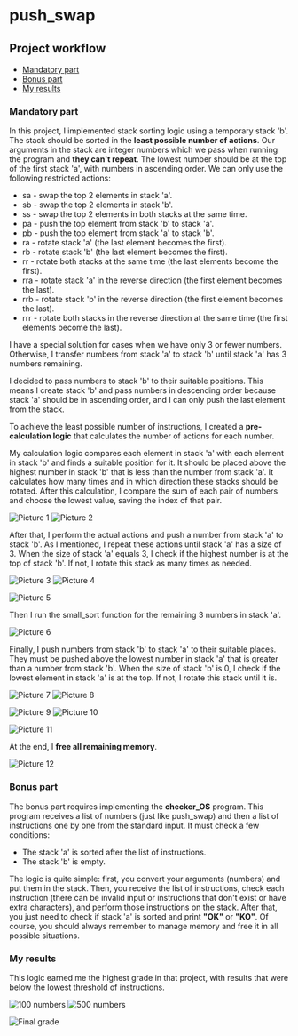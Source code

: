 # push_swap

## Project workflow

<ul>
  <li><a href="#Mandatory part">Mandatory part</a></li>
  <li><a href="#Bonus part">Bonus part</a></li>
  <li><a href="#Results">My results</a></li>
</ul>

### <h3 id="Mandatory part">Mandatory part</h3>
In this project, I implemented stack sorting logic using a temporary stack 'b'. The stack should be sorted in the **least possible number of actions**. Our arguments in the stack are integer numbers which we pass when running the program and **they can't repeat**. The lowest number should be at the top of the first stack 'a', with numbers in ascending order. We can only use the following restricted actions:

<ul>
<li>sa - swap the top 2 elements in stack 'a'.</li>
<li>sb - swap the top 2 elements in stack 'b'.</li>
<li>ss - swap the top 2 elements in both stacks at the same time.</li>
<li>pa - push the top element from stack 'b' to stack 'a'.</li>
<li>pb - push the top element from stack 'a' to stack 'b'.</li>
<li>ra - rotate stack 'a' (the last element becomes the first).</li>
<li>rb - rotate stack 'b' (the last element becomes the first).</li>
<li>rr - rotate both stacks at the same time (the last elements become the first).</li>
<li>rra - rotate stack 'a' in the reverse direction (the first element becomes the last).</li>
<li>rrb - rotate stack 'b' in the reverse direction (the first element becomes the last).</li>
<li>rrr - rotate both stacks in the reverse direction at the same time (the first elements become the last).</li>
</ul>

I have a special solution for cases when we have only 3 or fewer numbers. Otherwise, I transfer numbers from stack 'a' to stack 'b' until stack 'a' has 3 numbers remaining.

I decided to pass numbers to stack 'b' to their suitable positions. This means I create stack 'b' and pass numbers in descending order because stack 'a' should be in ascending order, and I can only push the last element from the stack.

To achieve the least possible number of instructions, I created a **pre-calculation logic** that calculates the number of actions for each number.

My calculation logic compares each element in stack 'a' with each element in stack 'b' and finds a suitable position for it. It should be placed above the highest number in stack 'b' that is less than the number from stack 'a'. It calculates how many times and in which direction these stacks should be rotated. After this calculation, I compare the sum of each pair of numbers and choose the lowest value, saving the index of that pair.

<p>
  <img src="https://github.com/FPyMEHTAPIU/push_swap/blob/main/imgs/1.png" alt="Picture 1"/>
  <img src="https://github.com/FPyMEHTAPIU/push_swap/blob/main/imgs/2.png" alt="Picture 2"/>
</p>

After that, I perform the actual actions and push a number from stack 'a' to stack 'b'. As I mentioned, I repeat these actions until stack 'a' has a size of 3. When the size of stack 'a' equals 3, I check if the highest number is at the top of stack 'b'. If not, I rotate this stack as many times as needed.

<p>
  <img src="https://github.com/FPyMEHTAPIU/push_swap/blob/main/imgs/3.png" alt="Picture 3"/>
  <img src="https://github.com/FPyMEHTAPIU/push_swap/blob/main/imgs/4.png" alt="Picture 4"/>
</p>

![Picture 5](https://github.com/FPyMEHTAPIU/push_swap/blob/main/imgs/5.png)

Then I run the small_sort function for the remaining 3 numbers in stack 'a'.

![Picture 6](https://github.com/FPyMEHTAPIU/push_swap/blob/main/imgs/6.png)

Finally, I push numbers from stack 'b' to stack 'a' to their suitable places. They must be pushed above the lowest number in stack 'a' that is greater than a number from stack 'b'. When the size of stack 'b' is 0, I check if the lowest element in stack 'a' is at the top. If not, I rotate this stack until it is.

<p>
  <img src="https://github.com/FPyMEHTAPIU/push_swap/blob/main/imgs/7.png" alt="Picture 7"/>
  <img src="https://github.com/FPyMEHTAPIU/push_swap/blob/main/imgs/8.png" alt="Picture 8"/>
</p>

<p>
  <img src="https://github.com/FPyMEHTAPIU/push_swap/blob/main/imgs/9.png" alt="Picture 9"/>
  <img src="https://github.com/FPyMEHTAPIU/push_swap/blob/main/imgs/10.png" alt="Picture 10"/>
</p>

![Picture 11](https://github.com/FPyMEHTAPIU/push_swap/blob/main/imgs/11.png)

At the end, I **free all remaining memory**.

<p>
  <img src="https://github.com/FPyMEHTAPIU/push_swap/blob/main/imgs/push_swap%20gif.gif" alt="Picture 12"/>
</p>

### <h3 id="Bonus part">Bonus part</h3>

The bonus part requires implementing the **checker_OS** program. This program receives a list of numbers (just like push_swap) and then a list of instructions one by one from the standard input. It must check a few conditions:

<ul>
<li>The stack 'a' is sorted after the list of instructions.</li>
<li>The stack 'b' is empty.</li>
</ul>

The logic is quite simple: first, you convert your arguments (numbers) and put them in the stack. Then, you receive the list of instructions, check each instruction (there can be invalid input or instructions that don't exist or have extra characters), and perform those instructions on the stack. After that, you just need to check if stack 'a' is sorted and print **"OK"** or **"KO"**.
Of course, you should always remember to manage memory and free it in all possible situations.

### <h3 id="Results">My results</h3>

This logic earned me the highest grade in that project, with results that were below the lowest threshold of instructions.

<p>
  <img src="https://github.com/FPyMEHTAPIU/push_swap/blob/main/imgs/test%20100.jpg" alt="100 numbers"/>
  <img src="https://github.com/FPyMEHTAPIU/push_swap/blob/main/imgs/test%20500.jpg" alt="500 numbers"/>
</p>

![Final grade](https://github.com/FPyMEHTAPIU/push_swap/blob/main/imgs/grade.png)
